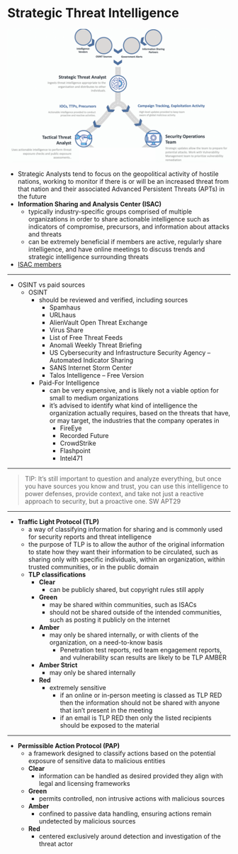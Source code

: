 # Strategic Threat Intelligence

![](images/Screenshot%20from%202024-12-29%2010-41-54.png)

* Strategic Analysts tend to focus on the geopolitical activity of hostile nations, working to monitor if there is or will be an increased threat from that nation and their associated Advanced Persistent Threats (APTs) in the future
* **Information Sharing and Analysis Center (ISAC)**
  * typically industry-specific groups comprised of multiple organizations in order to share actionable intelligence such as indicators of compromise, precursors, and information about attacks and threats
  * can be extremely beneficial if members are active, regularly share intelligence, and have online meetings to discuss trends and strategic intelligence surrounding threats
* [ISAC members](https://www.nationalisacs.org/members)

---

* OSINT vs paid sources
  * OSINT
    * should be reviewed and verified, including sources
      * Spamhaus
      * URLhaus
      * AlienVault Open Threat Exchange
      * Virus Share
      * List of Free Threat Feeds
      * Anomali Weekly Threat Briefing
      * US Cybersecurity and Infrastructure Security Agency – Automated Indicator Sharing
      * SANS Internet Storm Center
      * Talos Intelligence – Free Version
    * Paid-For Intelligence
      * can be very expensive, and is likely not a viable option for small to medium organizations
      * it’s advised to identify what kind of intelligence the organization actually requires, based on the threats that have, or may target, the industries that the company operates in
        * FireEye
        * Recorded Future
        * CrowdStrike
        * Flashpoint
        * Intel471

---

> TIP: It’s still important to question and analyze everything, but once you have sources you know and trust, you can use this intelligence to power defenses, provide context, and take not just a reactive approach to security, but a proactive one.
> SW APT29

---

* **Traffic Light Protocol (TLP)**
  * a way of classifying information for sharing and is commonly used for security reports and threat intelligence
  * the purpose of TLP is to allow the author of the original information to state how they want their information to be circulated, such as sharing only with specific individuals, within an organization, within trusted communities, or in the public domain
  * **TLP classifications**
    * **Clear**
      * can be publicly shared, but copyright rules still apply
    * **Green**
      * may be shared within communities, such as ISACs
      * should not be shared outside of the intended communities, such as posting it publicly on the internet
    * **Amber**
      * may only be shared internally, or with clients of the organization, on a need-to-know basis
        * Penetration test reports, red team engagement reports, and vulnerability scan results are likely to be TLP AMBER
    * **Amber Strict**
      * may only be shared internally
    * **Red**
      * extremely sensitive
        * if an online or in-person meeting is classed as TLP RED then the information should not be shared with anyone that isn’t present in the meeting
        * if an email is TLP RED then only the listed recipients should be exposed to the material

---

<!-- TODO: look into PAP -->
* **Permissible Action Protocol (PAP)**
  * a framework designed to classify actions based on the potential exposure of sensitive data to malicious entities
  * **Clear**
    * information can be handled as desired provided they align with legal and licensing frameworks
  * **Green**
    * permits controlled, non intrusive actions with malicious sources
  * **Amber**
    * confined to passive data handling, ensuring actions remain undetected by malicious sources
  * **Red**
    * centered exclusively around detection and investigation of the threat actor